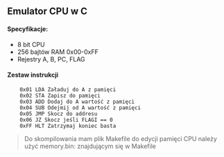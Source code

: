 ## Emulator CPU w C

#### Specyfikacje: 
- 8 bit CPU
- 256 bajtów RAM 0x00-0xFF
- Rejestry A, B, PC, FLAG


#### Zestaw instrukcji
        0x01 LDA Załaduj do A z pamięci
        0x02 STA Zapisz do pamięci
        0x03 ADD Dodaj do A wartość z pamięci
        0x04 SUB Odejmij od A wartość z pamięci
        0x05 JMP Skocz do addresu
        0x06 JZ Skocz jeśli FLAGI == 0
        0xFF HLT Zatrzymaj koniec basta


> Do skompilowania mam plik Makefile
    do edycji pamięci CPU należy użyć memory.bin: znajdującym się w Makefile
